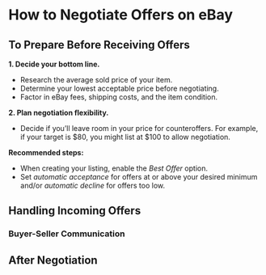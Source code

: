 # How to Negotiate Offers on eBay

## To Prepare Before Receiving Offers

**1. Decide your bottom line.**
   - Research the average sold price of your item.
   - Determine your lowest acceptable price before negotiating.
   - Factor in eBay fees, shipping costs, and the item condition.

**2. Plan negotiation flexibility.**
   - Decide if you’ll leave room in your price for counteroffers. For example, if your target is $80, you might list at $100 to allow negotiation.

**Recommended steps:**
  - When creating your listing, enable the *Best Offer* option.
  - Set *automatic acceptance* for offers at or above your desired minimum and/or *automatic decline* for offers too low.

## Handling Incoming Offers

### Buyer-Seller Communication

## After Negotiation